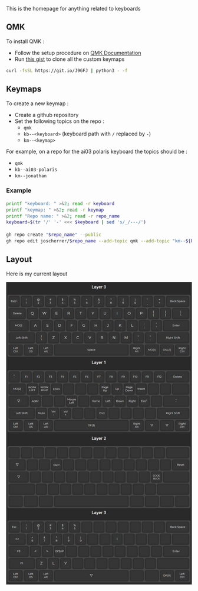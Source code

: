 
This is the homepage for anything related to keyboards

## QMK

To install QMK :

- Follow the setup procedure on [QMK Documentation](docs.qmk.fm)
- Run [this gist](https://gist.github.com/joscherrer/e1274d2c49884b12ed3f9af14dd3a4e7) to clone all the custom keymaps
```bash
curl -fsSL https://git.io/J9GFJ | python3 - -f
```

## Keymaps

To create a new keymap :

- Create a github repository
- Set the following topics on the repo :
    - `qmk`
    - `kb--<keyboard>` (keyboard path with `/` replaced by `-`)
    - `km--<keymap>`

For example, on a repo for the ai03 polaris keyboard the topics should be :
- `qmk`
- `kb--ai03-polaris`
- `km--jonathan`

### Example

```bash
printf "keyboard: " >&2; read -r keyboard
printf "keymap: " >&2; read -r keymap
printf "Repo name: " >&2; read -r repo_name
keyboard=$(tr '/' '-' <<< $keyboard | sed 's/_/---/')

gh repo create "$repo_name" --public
gh repo edit joscherrer/$repo_name --add-topic qmk --add-topic "km--${keymap}" --add-topic "kb--$keyboard"
```

## Layout

Here is my current layout

![layout](/assets/images/keymap.png)
